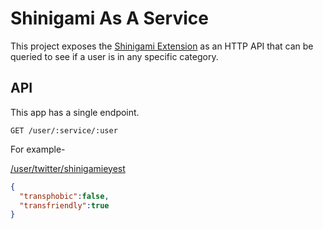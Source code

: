 # Shinigami As A Service

This project exposes the [Shinigami Extension](https://shinigami-eyes.github.io/) as an HTTP API that can be queried to see if a user is in any specific category.


## API

This app has a single endpoint.

`GET /user/:service/:user`

For example-

[/user/twitter/shinigamieyest](/user/twitter/shinigamieyest)
```json
{
  "transphobic":false,
  "transfriendly":true
}
```
